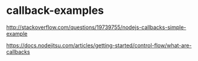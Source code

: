 # callback-examples

http://stackoverflow.com/questions/19739755/nodejs-callbacks-simple-example

https://docs.nodejitsu.com/articles/getting-started/control-flow/what-are-callbacks
